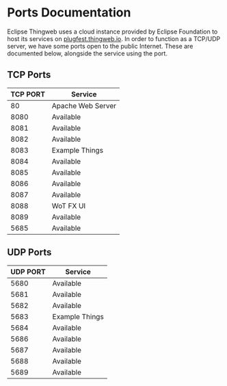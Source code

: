 # Ports Documentation

Eclipse Thingweb uses a cloud instance provided by Eclipse Foundation to host its services on [plugfest.thingweb.io](http://plugfest.thingweb.io/). 
In order to function as a TCP/UDP server, we have some ports open to the public Internet.
These are documented below, alongside the service using the port.

## TCP Ports

| TCP PORT | Service |
|----------|---------|
|   80     |  Apache Web Server  |
|   8080   |  Available       |
|   8081   |  Available       |
|   8082   |  Available        |
|   8083   |  Example Things       |
|   8084   |  Available       |
|   8085   |  Available       |
|   8086   |  Available       |
|   8087   |  Available       |
|   8088   |  WoT FX UI       |
|   8089   |  Available       |
|   5685   |  Available       |


## UDP Ports

| UDP PORT | Service |
|----------|---------|
|   5680   |  Available       |
|   5681   |  Available       |
|   5682   |  Available       |
|   5683   |  Example Things       |
|   5684   |  Available       |
|   5686   |  Available       |
|   5687   |  Available       |
|   5688   |  Available       |
|   5689   |  Available       |
